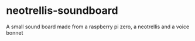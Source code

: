 # neotrellis-soundboard

A small sound board made from a raspberry pi zero, a neotrellis and a voice bonnet 
